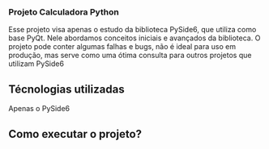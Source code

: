 ### Projeto Calculadora Python

Esse projeto visa apenas o estudo da biblioteca PySide6, que utiliza como base PyQt. Nele abordamos conceitos iniciais e avançados da biblioteca. O projeto pode conter algumas falhas e bugs, não é ideal para uso em produção, mas serve como uma ótima consulta para outros projetos que utilizam PySide6

## Técnologias utilizadas

Apenas o PySide6

## Como executar o projeto?


